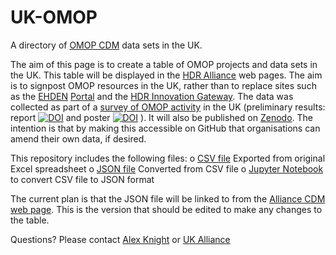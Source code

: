 # UK-OMOP
A directory of [OMOP CDM](https://www.ohdsi.org/data-standardization/) data sets in the UK.

The aim of this page is to create a table of OMOP projects and data sets in the UK. This table will be displayed in the [HDR Alliance](https://ukhealthdata.org/) web pages. The aim is to signpost OMOP resources in the UK, rather than to replace sites such as the [EHDEN](https://www.ehden.eu/) [Portal](https://portal.ehden.eu/) and the [HDR Innovation Gateway](https://www.healthdatagateway.org/). The data was collected as part of a [survey of OMOP activity](https://ukhealthdata.org/projects/adoption-of-the-omop-common-data-model/) in the UK (preliminary results: report [![DOI](https://zenodo.org/badge/DOI/10.5281/zenodo.8309536.svg)](https://doi.org/10.5281/zenodo.8309536)
and poster [![DOI](https://zenodo.org/badge/DOI/10.5281/zenodo.8309722.svg)](https://doi.org/10.5281/zenodo.8309722)
). It will also be published on [Zenodo](https://zenodo.org/communities/hdruk).
The intention is that by making this accessible on GitHub that organisations can amend their own data, if desired.

This repository includes the following files:
o [CSV file](Combined%20Organisation%20Dataset%20Table%20(v4).csv) Exported from original Excel spreadsheet
o [JSON file](datasets.json) Converted from CSV file
o [Jupyter Notebook](csv_to_json.ipynb) to convert CSV file to JSON format

The current plan is that the JSON file will be linked to from the [Alliance CDM web page](https://ukhealthdata.org/data-standards/common-data-models/). This is the version that should be edited to make any changes to the table.

Questions? Please contact [Alex Knight](mailto:alex.knight@hdruk.ac.uk) or [UK Alliance](mailto:ukalliance@hdruk.ac.uk)
